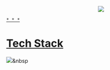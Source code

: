 <p align="center">
	<a href="https://zzangwoolog.tistory.com"><img src="https://user-images.githubusercontent.com/64726822/121777141-7237ef00-cbcb-11eb-822c-7441014895d2.png" border="0"</a>
</p>
	
	* * *
	
# <b>Tech Stack</b>
<img src="https://img.shields.io/badge/Python-3766AB?style=flat-square&logo=Python&logoColor=white"/></a>&nbsp	
